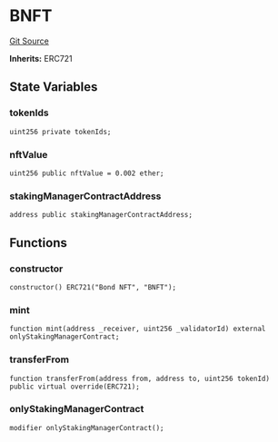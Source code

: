 # BNFT
[Git Source](https://github.com/GadzeFinance/dappContracts/blob/c722006f91e5a8b00322356d0c967de90bbae6e0/src/BNFT.sol)

**Inherits:**
ERC721


## State Variables
### tokenIds

```solidity
uint256 private tokenIds;
```


### nftValue

```solidity
uint256 public nftValue = 0.002 ether;
```


### stakingManagerContractAddress

```solidity
address public stakingManagerContractAddress;
```


## Functions
### constructor


```solidity
constructor() ERC721("Bond NFT", "BNFT");
```

### mint


```solidity
function mint(address _receiver, uint256 _validatorId) external onlyStakingManagerContract;
```

### transferFrom


```solidity
function transferFrom(address from, address to, uint256 tokenId) public virtual override(ERC721);
```

### onlyStakingManagerContract


```solidity
modifier onlyStakingManagerContract();
```

